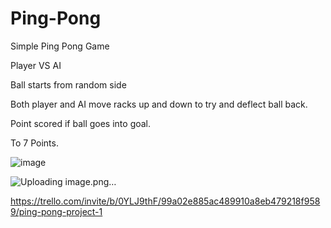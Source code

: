 # Ping-Pong

Simple Ping Pong Game

Player VS AI

Ball starts from random side

Both player and AI move racks up and down to try and deflect ball back.

Point scored if ball goes into goal.

To 7 Points.



![image](https://user-images.githubusercontent.com/98479310/177248929-50a46889-b270-42a7-83ee-78fba4464ce8.png)


![Uploading image.png…]()

https://trello.com/invite/b/0YLJ9thF/99a02e885ac489910a8eb479218f9589/ping-pong-project-1
